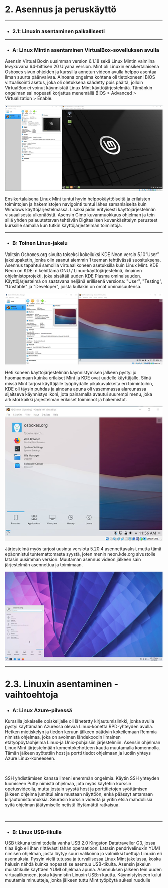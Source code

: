 # 2\. Asennus ja peruskäyttö
---
- ### 2.1: Linuxin asentaminen paikallisesti
---
- ### A: Linux Mintin asentaminen VirtualBox-sovelluksen avulla

Asensin Virtual Boxin uusimman version 6.1.18 sekä Linux Mintin valmiina levykuvana 64-bittisen 20 Ulyana version. Mint oli Linuxin ensikertalaisena Osboxes sivun ohjeiden ja kurssilla annetun videon avulla helppo asentaa ilman suurta päänvaivaa. Ainoana ongelma kohtana oli tietokoneeni BIOS virtualisointi asetus, joka oli oletuksena säädetty pois päältä, jolloin VirtualBox ei voinut käynnistää Linux Mint käyttöjärjestelmää. Tämänkin ongelman sai nopeasti korjattua menemällä BIOS > Advanced > Virtualization > Enable.

![](https://raw.githubusercontent.com/PetteriHavia/E9955-3003-Linux-Johdatus/main/src/Kuvat/LinuxMint.jpg)

Ensikertalaisena Linux Mint tuntui hyvin helppokäyttöiseltä ja erilaisten toimintojen ja hakemistojen navigointi tuntui lähes samanlaiselta kuin Windows käyttöjärjestelmässä. Lisäksi pidin erityisesti käyttöjärjestelmän visuaalisesta ulkonäöstä. Asensin Gimp kuvanmuokkaus ohjelman ja tein sillä yhden palauutettavan tehtävän Digitaalisen kuvankäsittelyn perusteet kurssille samalla kun tutkin käyttöjärjestelmän toimintoja.

---

- ### B: Toinen Linux-jakelu

Valitsin Osboxes.org sivulta toiseksi kokeiluksi KDE Neon versio 5.10”User” jakelupaketin, jonka olin saanut aiemmin 1 teeman tehtävässä suosituksena. Asennus tapahtui samoilla virtuaalikoneen asetuksilla kuin Linux Mint. KDE Neon on KDE: n kehittämä GNU / Linux-käyttöjärjestelmä, ilmainen ohjelmistoprojekti, joka sisältää uuden KDE Plasma ominaisuuden. Käyttöjärjestelmä on saatavana neljänä erillisenä versiona: "User", "Testing", "Unstable" ja "Developer", joista kullakin on omat ominaisuutensa.

![](https://raw.githubusercontent.com/PetteriHavia/E9955-3003-Linux-Johdatus/main/src/Kuvat/kde_neon.jpg)

Heti koneen käyttöjärjestelmän käynnistymisen jälkeen pystyi jo huomaamaan kuinka erilaiset Mint ja KDE ovat uudelle käyttäjälle. Siinä missä Mint tarjosi käyttäjälle työpöydälle pikakuvakkeita eri toimintoihin, KDE oli täysin puhdas ja ainoana apuna oli vasemmassa alareunassa sijaitseva käynnistys ikoni, jota painamalla avautui suurempi menu, joka arkistoi kaikki järjestelmän erilaiset toiminnot ja hakemistot.

![](https://raw.githubusercontent.com/PetteriHavia/E9955-3003-Linux-Johdatus/main/src/Kuvat/kde_neon2.jpg)

Järjestelmä myös tarjosi uusinta versiota 5.20.4 asennettavaksi, mutta tämä epäonnistui tuntemattomasta syystä, joten menin neon.kde.org sivustolle latasin uusimman version. Muutaman asennus videon jälkeen sain järjestelmän asennettua ja toimimaan.

![](https://raw.githubusercontent.com/PetteriHavia/E9955-3003-Linux-Johdatus/main/src/Kuvat/kde_neon5.20.4new.jpg)

---

# 2.3\. Linuxin asentaminen - vaihtoehtoja

- ### A: Linux Azure-pilvessä

Kurssilla jokaiselle opiskelijalle oli lähetetty kirjautumislinkki, jonka avulla pystyi käyttämään Azuressa olevaa Linux-konetta RPD-yhteyden avulla. Hetken mietiskelyn ja tiedon keruun jälkeen päädyin kokeilemaan Remmia nimistä ohjelmaa, joka on avoimen lähdekoodin ilmainen etätyöpöytäohjelma Linux-ja Unix-pohjaisiin järjestelmiin. Asensin ohjelman Linux Mint järjestelmään komentokehotteen kautta muutamalla komennolla. Tämän jälkeen syötettiin host ja portti tiedot ohjelmaan ja luotiin yhteys Azure Linux-koneeseen.

![]()

SSH yhdistämisen kanssa ilmeni enemmän ongelmia. Käytin SSH yhteyden luomiseen Putty nimistä ohjelmaa, jota myös käytetiin kurssin opetusvideolla, mutta jostain syystä host ja porttitietojen syöttämisen jälkeen ohjelma jumittui aina mustaan näyttöön, enkä päässyt antamaan kirjautumistunnuksia. Seurasin kurssin videota ja yritin etsiä mahdollisia syitä ohjelman jäätymiselle netistä löytämättä ratkaisua.

![]()

---

- ### B: Linux USB-tikulle

USB tikkuna toimi todella vanha USB 2.0 Kingston Datatraveller G3, jossa tilaa 8gb eli ihan riittävästi tähän operaatioon. Latasin pendrivelinuxin YUMI nimisen ohjelman, josta löytyy suuri valikoima jo valmiiksi tuettuja Linuxin eri asennuksia. Pysyin vielä tutussa ja turvallisessa Linux Mint jakelussa, koska halusin nähdä kuinka nopeasti se asentuu USB-tikulta. Asensin jakelun muistitikulle käyttäen YUMI ohjelmaa apuna. Asennuksen jälkeen tein uuden virtuaalikoneen, josta käynnistin Linuxin USB:n kautta. Käynnistykseen kului muutamia minuutteja, jonka jälkeen tuttu Mint työpöytä aukesi ruudulle
